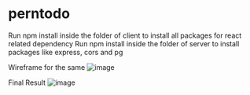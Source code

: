 # perntodo
Run npm install inside the folder of client to install all packages for react related dependency 
Run npm install inside the folder of server to install packages  like express, cors and pg 

Wireframe for the same
![image](https://user-images.githubusercontent.com/22477774/204463872-79a6a541-1427-4fc1-b652-30af0f36bd40.png)


Final Result
![image](https://user-images.githubusercontent.com/22477774/204464359-f47e7adc-b4e2-4464-8b9d-eaa7b20a98b9.png)


